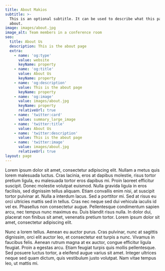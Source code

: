 ```yaml
---
title: About Makios
subtitle: >-
  This is an optional subtitle. It can be used to describe what this page is
  about.
image: images/about.jpg
image_alt: Team members in a conference room
seo:
  title: About Us
  description: This is the about page
  extra:
    - name: 'og:type'
      value: website
      keyName: property
    - name: 'og:title'
      value: About Us
      keyName: property
    - name: 'og:description'
      value: This is the about page
      keyName: property
    - name: 'og:image'
      value: images/about.jpg
      keyName: property
      relativeUrl: true
    - name: 'twitter:card'
      value: summary_large_image
    - name: 'twitter:title'
      value: About Us
    - name: 'twitter:description'
      value: This is the about page
    - name: 'twitter:image'
      value: images/about.jpg
      relativeUrl: true
layout: page
---
```


Lorem ipsum dolor sit amet, consectetur adipiscing elit. Nullam a metus quis lorem malesuada luctus. Cras lacinia, eros at dapibus molestie, risus tortor pretium ligula, eu malesuada tortor eros dapibus mi. Proin laoreet efficitur suscipit. Donec molestie volutpat euismod. Nulla gravida ligula in eros facilisis, sed dignissim tellus aliquam. Etiam convallis enim nisi, at suscipit tortor pulvinar at. Nulla a interdum lacus. Sed a porttitor mi. Sed at risus eu orci ultricies mattis sed in tellus. Cras nec neque sed dui vehicula iaculis id vel ex. Phasellus non consectetur augue. Pellentesque condimentum sapien arcu, nec tempus nunc maximus eu. Duis blandit risus nulla. In dolor dui, placerat non finibus sit amet, venenatis pretium tortor. Lorem ipsum dolor sit amet, consectetur adipiscing elit.

Nunc a lorem tellus. Aenean eu auctor purus. Cras pulvinar, nunc at sagittis dignissim, orci elit auctor leo, et consectetur est turpis a nunc. Vivamus in faucibus felis. Aenean rutrum magna at ex auctor, congue efficitur ligula feugiat. Proin a egestas arcu. Etiam feugiat turpis quis mollis pellentesque. Sed posuere luctus tortor, a eleifend augue varius sit amet. Integer ultrices neque sed quam dictum, quis vestibulum justo volutpat. Nam vitae tempus leo, ut mattis mi.
